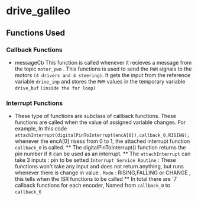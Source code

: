 # drive_galileo
## Functions Used
### Callback Functions 
* messageCb
  This function is called whenever it recieves a message from the topic ` motor_pwm ` . This functions is used to send the ` PWM ` signals to the motors ` (4 drivers and 4 steering) `. It gets the input from the reference variable ` drive_inp ` and stores the ` PWM ` values in the temporary variable ` drive_buf ` ` (inside the for loop) `
### Interrupt Functions

  * These type of functions are subclass of callback functions. These functions are called when the value of assigned variable changes. For example, In this code ` attachInterrupt(digitalPinToInterrupt(encA[0]),callback_0,RISING); ` whenever the encA[0] risess from 0 to 1, the attached interrupt function ` callback_0 ` is called.
  ** The digitalPinToInterrupt() function  returns the pin number if it can be used as an interrupt.
  ** The ` attachInterrupt ` can take 3 inputs : pin to be setted
                                           ` Interrupt Service Routine ` : These functions won't take any input and does not return anything, but runs whenever there is change in value .
                                           ` Mode ` : RISING,FALLING or CHANGE , this tells when the ISR functions to be called
  ** In total there are '7 callback functions for each encoder, Named from ` callback_0 ` to ` callback_6 `
 
